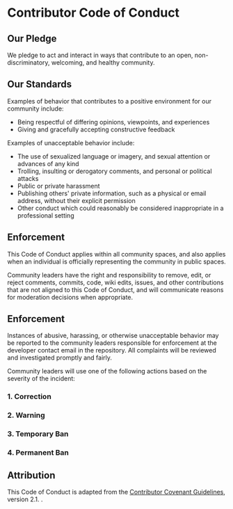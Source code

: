 # Contributor Code of Conduct

## Our Pledge

We pledge to act and interact in ways that contribute to an open, non-discriminatory, welcoming, and healthy community.

## Our Standards

Examples of behavior that contributes to a positive environment for our
community include:

* Being respectful of differing opinions, viewpoints, and experiences
* Giving and gracefully accepting constructive feedback

Examples of unacceptable behavior include:

* The use of sexualized language or imagery, and sexual attention or advances of
  any kind
* Trolling, insulting or derogatory comments, and personal or political attacks
* Public or private harassment
* Publishing others' private information, such as a physical or email address,
  without their explicit permission
* Other conduct which could reasonably be considered inappropriate in a
  professional setting

## Enforcement

This Code of Conduct applies within all community spaces, and also applies when
an individual is officially representing the community in public spaces.

Community leaders have the right and responsibility to remove, edit, or reject
comments, commits, code, wiki edits, issues, and other contributions that are
not aligned to this Code of Conduct, and will communicate reasons for moderation
decisions when appropriate.

## Enforcement

Instances of abusive, harassing, or otherwise unacceptable behavior may be
reported to the community leaders responsible for enforcement at
the developer contact email in the repository. All complaints will be reviewed
and investigated promptly and fairly.

Community leaders will use one of the following actions based on the severity of the incident:

### 1. Correction

### 2. Warning

### 3. Temporary Ban

### 4. Permanent Ban

## Attribution

This Code of Conduct is adapted from the [Contributor Covenant Guidelines](https://www.contributor-covenant.org/version/2/1/code_of_conduct.html), version 2.1.
.